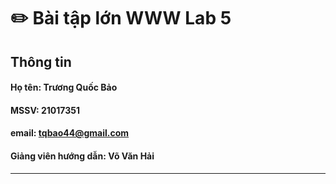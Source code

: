 # ✏️ **Bài tập lớn WWW Lab 5**

## Thông tin
#### **Họ tên**: Trương Quốc Bảo
#### **MSSV**: 21017351  
#### **email**: tqbao44@gmail.com
#### **Giảng viên hướng dẫn**: Võ Văn Hải
---
